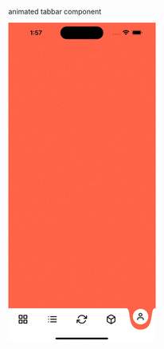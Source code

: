 animated tabbar component

![image](https://github.com/Enciosafe/animated_tapbar_element/blob/main/assets/gif/Simulator%20Screen%20Recording%20-%20iPhone%2014%20Pro%20Max%20-%202022-11-08%20at%2013.58.10.gif?raw=true)
